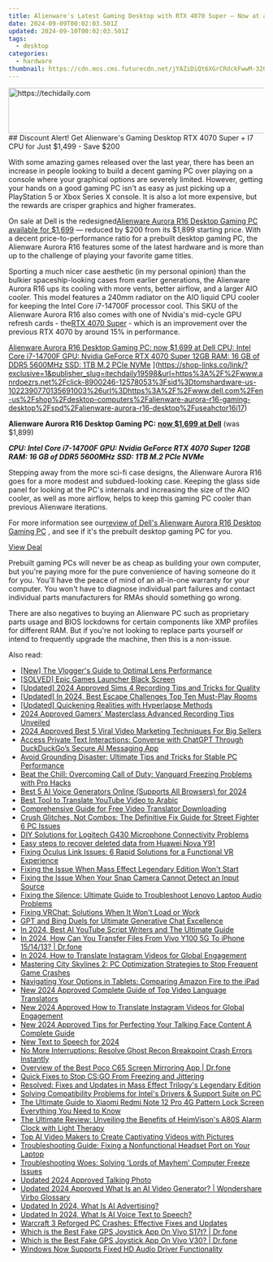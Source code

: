 ```yaml
---
title: Alienware's Latest Gaming Desktop with RTX 4070 Super – Now at an Unbelievable Price of $1,499 After Savings
date: 2024-09-09T00:02:03.501Z
updated: 2024-09-10T00:02:03.501Z
tags:
  - desktop
categories:
  - hardware
thumbnail: https://cdn.mos.cms.futurecdn.net/jYAZiDiQt6XGrCRdckFwwM-320-80.jpg
---
```


<!-- affiliate ads begin -->
<a href="https://aidotcom.pxf.io/c/5597632/2134501/19576" target="_top" id="2134501">
  <img src="//a.impactradius-go.com/display-ad/19576-2134501" border="0" alt="https://techidaily.com" width="640" height="90"/>
</a>
<img height="0" width="0" src="https://aidotcom.pxf.io/i/5597632/2134501/19576" style="position:absolute;visibility:hidden;" border="0" />
<!-- affiliate ads end -->
## Discount Alert! Get Alienware's Gaming Desktop RTX 4070 Super + I7 CPU for Just $1,499 - Save $200

With some amazing games released over the last year, there has been an increase in people looking to build a decent gaming PC over playing on a console where your graphical options are severely limited. However, getting your hands on a good gaming PC isn't as easy as just picking up a PlayStation 5 or Xbox Series X console. It is also a lot more expensive, but the rewards are crisper graphics and higher framerates.

 On sale at Dell is the redesigned[Alienware Aurora R16 Desktop Gaming PC available for $1,699](https://shop-links.co/link/?exclusive=1&publisher_slug=itechdaily19598&url=https%3A%2F%2Fwww.anrdoezrs.net%2Fclick-8900246-12578053%3Fsid%3Dtomshardware-us-1312769239606935095%26url%3Dhttps%3A%2F%2Fwww.dell.com%2Fen-us%2Fshop%2Fdesktop-computers%2Falienware-aurora-r16-gaming-desktop%2Fspd%2Falienware-aurora-r16-desktop%2Fuseahctor16i17) — reduced by $200 from its $1,899 starting price. With a decent price-to-performance ratio for a prebuilt desktop gaming PC, the Alienware Aurora R16 features some of the latest hardware and is more than up to the challenge of playing your favorite game titles.

 Sporting a much nicer case aesthetic (in my personal opinion) than the bulkier spaceship-looking cases from earlier generations, the Alienware Aurora R16 ups its cooling with more vents, better airflow, and a larger AIO cooler. This model features a 240mm radiator on the AIO liquid CPU cooler for keeping the Intel Core i7-14700F processor cool. This SKU of the Alienware Aurora R16 also comes with one of Nvidia's mid-cycle GPU refresh cards - the[RTX 4070 Super](https://www.tomshardware.com/pc-components/gpus/nvidia-geforce-rtx-4070-super-review-boosted-clocks-and-core-counts-for-the-same-dollar599-as-the-vanilla-4070) \- which is an improvement over the previous RTX 4070 by around 15% in performance.

[Alienware Aurora R16 Desktop Gaming PC: now $1,699 at Dell CPU: Intel Core i7-14700F GPU: Nvidia GeForce RTX 4070 Super 12GB RAM: 16 GB of DDR5 5600MHz SSD: 1TB M.2 PCIe NVMe](https://cdn.mos.cms.futurecdn.net/Cem58gxryoFToHGCZZcnHc-200-100.png "Alienware Aurora R16 Desktop Gaming PC: now $1,699 at Dell CPU: Intel Core i7-14700F GPU: Nvidia GeForce RTX 4070 Super 12GB RAM: 16 GB of DDR5 5600MHz SSD: 1TB M.2 PCIe NVMe") ](https://shop-links.co/link/?exclusive=1&publisher_slug=itechdaily19598&url=https%3A%2F%2Fwww.anrdoezrs.net%2Fclick-8900246-12578053%3Fsid%3Dtomshardware-us-1022390770135691003%26url%3Dhttps%3A%2F%2Fwww.dell.com%2Fen-us%2Fshop%2Fdesktop-computers%2Falienware-aurora-r16-gaming-desktop%2Fspd%2Falienware-aurora-r16-desktop%2Fuseahctor16i17)

**Alienware Aurora R16 Desktop Gaming PC:** [**now $1,699 at Dell**](https://shop-links.co/link/?exclusive=1&publisher_slug=itechdaily19598&url=https%3A%2F%2Fwww.anrdoezrs.net%2Fclick-8900246-12578053%3Fsid%3Dtomshardware-us-3182932800519373910%26url%3Dhttps%3A%2F%2Fwww.dell.com%2Fen-us%2Fshop%2Fdesktop-computers%2Falienware-aurora-r16-gaming-desktop%2Fspd%2Falienware-aurora-r16-desktop%2Fuseahctor16i17)  (was $1,899)  
  
 _**CPU: Intel Core i7-14700F**_
 _**GPU: Nvidia GeForce RTX 4070 Super 12GB**_
 _**RAM: 16 GB of DDR5 5600MHz**_
 _**SSD: 1TB M.2 PCIe NVMe**_
  
 Stepping away from the more sci-fi case designs, the Alienware Aurora R16 goes for a more modest and subdued-looking case. Keeping the glass side panel for looking at the PC's internals and increasing the size of the AIO cooler, as well as more airflow, helps to keep this gaming PC cooler than previous Alienware iterations.

 For more information see our[review of Dell's Alienware Aurora R16 Desktop Gaming PC](https://www.tomshardware.com/reviews/alienware-aurora-r16) , and see if it's the prebuilt desktop gaming PC for you.

[View Deal](https://shop-links.co/link/?exclusive=1&publisher_slug=itechdaily19598&url=https%3A%2F%2Fwww.anrdoezrs.net%2Fclick-8900246-12578053%3Fsid%3Dtomshardware-us-1022390770135691003%26url%3Dhttps%3A%2F%2Fwww.dell.com%2Fen-us%2Fshop%2Fdesktop-computers%2Falienware-aurora-r16-gaming-desktop%2Fspd%2Falienware-aurora-r16-desktop%2Fuseahctor16i17)

 Prebuilt gaming PCs will never be as cheap as building your own computer, but you're paying more for the pure convenience of having someone do it for you. You'll have the peace of mind of an all-in-one warranty for your computer. You won't have to diagnose individual part failures and contact individual parts manufacturers for RMAs should something go wrong.

 There are also negatives to buying an Alienware PC such as proprietary parts usage and BIOS lockdowns for certain components like XMP profiles for different RAM. But if you're not looking to replace parts yourself or intend to frequently upgrade the machine, then this is a non-issue.

<ins class="adsbygoogle"
     style="display:block"
     data-ad-format="autorelaxed"
     data-ad-client="ca-pub-7571918770474297"
     data-ad-slot="1223367746"></ins>



<ins class="adsbygoogle"
     style="display:block"
     data-ad-client="ca-pub-7571918770474297"
     data-ad-slot="8358498916"
     data-ad-format="auto"
     data-full-width-responsive="true"></ins>

<span class="atpl-alsoreadstyle">Also read:</span>
<div><ul>
<li><a href="https://youtube-docs.techidaily.com/he-vloggers-guide-to-optimal-lens-performance/"><u>[New] The Vlogger's Guide to Optimal Lens Performance</u></a></li>
<li><a href="https://ai-voice-clone.techidaily.com/solved-epic-games-launcher-black-screen/"><u>[SOLVED] Epic Games Launcher Black Screen</u></a></li>
<li><a href="https://video-screen-grab.techidaily.com/updated-2024-approved-sims-4-recording-tips-and-tricks-for-quality/"><u>[Updated] 2024 Approved  Sims 4 Recording  Tips and Tricks for Quality</u></a></li>
<li><a href="https://video-screen-grab.techidaily.com/updated-in-2024-best-escape-challenges-top-ten-must-play-rooms/"><u>[Updated] In 2024, Best Escape Challenges  Top Ten Must-Play Rooms</u></a></li>
<li><a href="https://extra-support.techidaily.com/updated-quickening-realities-with-hyperlapse-methods/"><u>[Updated] Quickening Realities with Hyperlapse Methods</u></a></li>
<li><a href="https://video-capture.techidaily.com/2024-approved-gamers-masterclass-advanced-recording-tips-unveiled/"><u>2024 Approved  Gamers' Masterclass  Advanced Recording Tips Unveiled</u></a></li>
<li><a href="https://ai-voice-clone.techidaily.com/2024-approved-best-5-viral-video-marketing-techniques-for-big-sellers/"><u>2024 Approved Best 5 Viral Video Marketing Techniques For Big Sellers</u></a></li>
<li><a href="https://ai-voice-clone.techidaily.com/access-private-text-interactions-converse-with-chatgpt-through-duckduckgos-secure-ai-messaging-app/"><u>Access Private Text Interactions: Converse with ChatGPT Through DuckDuckGo’s Secure AI Messaging App</u></a></li>
<li><a href="https://ai-voice-clone.techidaily.com/avoid-grounding-disaster-ultimate-tips-and-tricks-for-stable-pc-performance/"><u>Avoid Grounding Disaster: Ultimate Tips and Tricks for Stable PC Performance</u></a></li>
<li><a href="https://ai-voice-clone.techidaily.com/beat-the-chill-overcoming-call-of-duty-vanguard-freezing-problems-with-pro-hacks/"><u>Beat the Chill: Overcoming Call of Duty: Vanguard Freezing Problems with Pro Hacks</u></a></li>
<li><a href="https://ai-voice-clone.techidaily.com/best-5-ai-voice-generators-online-supports-all-browsers-for-2024/"><u>Best 5 AI Voice Generators Online (Supports All Browsers) for 2024</u></a></li>
<li><a href="https://ai-voice-clone.techidaily.com/best-tool-to-translate-youtube-video-to-arabic/"><u>Best Tool to Translate YouTube Video to Arabic</u></a></li>
<li><a href="https://ai-voice-clone.techidaily.com/comprehensive-guide-for-free-video-translator-downloading/"><u>Comprehensive Guide for Free Video Translator Downloading</u></a></li>
<li><a href="https://ai-voice-clone.techidaily.com/crush-glitches-not-combos-the-definitive-fix-guide-for-street-fighter-6-pc-issues/"><u>Crush Glitches, Not Combos: The Definitive Fix Guide for Street Fighter 6 PC Issues</u></a></li>
<li><a href="https://ai-voice-clone.techidaily.com/diy-solutions-for-logitech-g430-microphone-connectivity-problems/"><u>DIY Solutions for Logitech G430 Microphone Connectivity Problems</u></a></li>
<li><a href="https://phone-solutions.techidaily.com/easy-steps-to-recover-deleted-data-from-huawei-nova-y91-by-fonelab-android-recover-data/"><u>Easy steps to recover deleted data from Huawei Nova Y91</u></a></li>
<li><a href="https://ai-voice-clone.techidaily.com/fixing-oculus-link-issues-6-rapid-solutions-for-a-functional-vr-experience/"><u>Fixing Oculus Link Issues: 6 Rapid Solutions for a Functional VR Experience</u></a></li>
<li><a href="https://ai-voice-clone.techidaily.com/fixing-the-issue-when-mass-effect-legendary-edition-wont-start/"><u>Fixing the Issue When Mass Effect Legendary Edition Won't Start</u></a></li>
<li><a href="https://ai-voice-clone.techidaily.com/fixing-the-issue-when-your-snap-camera-cannot-detect-an-input-source/"><u>Fixing the Issue When Your Snap Camera Cannot Detect an Input Source</u></a></li>
<li><a href="https://ai-voice-clone.techidaily.com/fixing-the-silence-ultimate-guide-to-troubleshoot-lenovo-laptop-audio-problems/"><u>Fixing the Silence: Ultimate Guide to Troubleshoot Lenovo Laptop Audio Problems</u></a></li>
<li><a href="https://ai-voice-clone.techidaily.com/fixing-vrchat-solutions-when-it-wont-load-or-work/"><u>Fixing VRChat: Solutions When It Won't Load or Work</u></a></li>
<li><a href="https://ai-voice-clone.techidaily.com/gpt-and-bing-duels-for-ultimate-generative-chat-excellence/"><u>GPT and Bing Duels for Ultimate Generative Chat Excellence</u></a></li>
<li><a href="https://ai-voice-clone.techidaily.com/in-2024-best-ai-youtube-script-writers-and-the-ultimate-guide/"><u>In 2024, Best AI YouTube Script Writers and The Ultimate Guide</u></a></li>
<li><a href="https://android-transfer.techidaily.com/in-2024-how-can-you-transfer-files-from-vivo-y100-5g-to-iphone-151413-drfone-by-drfone-transfer-from-android-transfer-from-android/"><u>In 2024, How Can You Transfer Files From Vivo Y100 5G To iPhone 15/14/13? | Dr.fone</u></a></li>
<li><a href="https://ai-voice-clone.techidaily.com/in-2024-how-to-translate-instagram-videos-for-global-engagement/"><u>In 2024, How to Translate Instagram Videos for Global Engagement</u></a></li>
<li><a href="https://ai-voice-clone.techidaily.com/mastering-city-skylines-2-pc-optimization-strategies-to-stop-frequent-game-crashes/"><u>Mastering City Skylines 2: PC Optimization Strategies to Stop Frequent Game Crashes</u></a></li>
<li><a href="https://ai-voice-clone.techidaily.com/navigating-your-options-in-tablets-comparing-amazon-fire-to-the-ipad/"><u>Navigating Your Options in Tablets: Comparing Amazon Fire to the iPad</u></a></li>
<li><a href="https://ai-voice-clone.techidaily.com/new-2024-approved-complete-guide-of-top-video-language-translators/"><u>New 2024 Approved Complete Guide of Top Video Language Translators</u></a></li>
<li><a href="https://ai-voice-clone.techidaily.com/new-2024-approved-how-to-translate-instagram-videos-for-global-engagement/"><u>New 2024 Approved How to Translate Instagram Videos for Global Engagement</u></a></li>
<li><a href="https://ai-voice-clone.techidaily.com/new-2024-approved-tips-for-perfecting-your-talking-face-content-a-complete-guide/"><u>New 2024 Approved Tips for Perfecting Your Talking Face Content A Complete Guide</u></a></li>
<li><a href="https://ai-voice-clone.techidaily.com/new-text-to-speech-for-2024/"><u>New Text to Speech for 2024</u></a></li>
<li><a href="https://ai-voice-clone.techidaily.com/no-more-interruptions-resolve-ghost-recon-breakpoint-crash-errors-instantly/"><u>No More Interruptions: Resolve Ghost Recon Breakpoint Crash Errors Instantly</u></a></li>
<li><a href="https://screen-mirror.techidaily.com/overview-of-the-best-poco-c65-screen-mirroring-app-drfone-by-drfone-android/"><u>Overview of the Best Poco C65 Screen Mirroring App | Dr.fone</u></a></li>
<li><a href="https://ai-voice-clone.techidaily.com/quick-fixes-to-stop-csgo-from-freezing-and-jittering/"><u>Quick Fixes to Stop CS:GO From Freezing and Jittering</u></a></li>
<li><a href="https://ai-voice-clone.techidaily.com/resolved-fixes-and-updates-in-mass-effect-trilogys-legendary-edition/"><u>Resolved: Fixes and Updates in Mass Effect Trilogy's Legendary Edition</u></a></li>
<li><a href="https://ai-voice-clone.techidaily.com/solving-compatibility-problems-for-intels-drivers-and-support-suite-on-pc/"><u>Solving Compatibility Problems for Intel's Drivers & Support Suite on PC</u></a></li>
<li><a href="https://unlock-android.techidaily.com/the-ultimate-guide-to-xiaomi-redmi-note-12-pro-4g-pattern-lock-screen-everything-you-need-to-know-by-drfone-android/"><u>The Ultimate Guide to Xiaomi Redmi Note 12 Pro 4G Pattern Lock Screen Everything You Need to Know</u></a></li>
<li><a href="https://ai-voice-clone.techidaily.com/the-ultimate-review-unveiling-the-benefits-of-heimvisons-a80s-alarm-clock-with-light-therapy/"><u>The Ultimate Review: Unveiling the Benefits of HeimVison's A80S Alarm Clock with Light Therapy</u></a></li>
<li><a href="https://ai-voice-clone.techidaily.com/top-ai-video-makers-to-create-captivating-videos-with-pictures/"><u>Top AI Video Makers to Create Captivating Videos with Pictures</u></a></li>
<li><a href="https://ai-voice-clone.techidaily.com/troubleshooting-guide-fixing-a-nonfunctional-headset-port-on-your-laptop/"><u>Troubleshooting Guide: Fixing a Nonfunctional Headset Port on Your Laptop</u></a></li>
<li><a href="https://ai-voice-clone.techidaily.com/troubleshooting-woes-solving-lords-of-mayhem-computer-freeze-issues/"><u>Troubleshooting Woes: Solving 'Lords of Mayhem' Computer Freeze Issues</u></a></li>
<li><a href="https://ai-voice-clone.techidaily.com/updated-2024-approved-talking-photo/"><u>Updated 2024 Approved Talking Photo</u></a></li>
<li><a href="https://ai-voice-clone.techidaily.com/updated-2024-approved-what-is-an-ai-video-generator-wondershare-virbo-glossary/"><u>Updated 2024 Approved What Is an AI Video Generator? | Wondershare Virbo Glossary</u></a></li>
<li><a href="https://ai-voice-clone.techidaily.com/updated-in-2024-what-is-ai-advertising/"><u>Updated In 2024, What Is AI Advertising?</u></a></li>
<li><a href="https://ai-voice-clone.techidaily.com/updated-in-2024-what-is-ai-voice-text-to-speech/"><u>Updated In 2024, What Is AI Voice Text to Speech?</u></a></li>
<li><a href="https://ai-voice-clone.techidaily.com/warcraft-3-reforged-pc-crashes-effective-fixes-and-updates/"><u>Warcraft 3 Reforged PC Crashes: Effective Fixes and Updates</u></a></li>
<li><a href="https://fake-location.techidaily.com/which-is-the-best-fake-gps-joystick-app-on-vivo-s17t-drfone-by-drfone-virtual-android/"><u>Which is the Best Fake GPS Joystick App On Vivo S17t? | Dr.fone</u></a></li>
<li><a href="https://fake-location.techidaily.com/which-is-the-best-fake-gps-joystick-app-on-vivo-v30-drfone-by-drfone-virtual-android/"><u>Which is the Best Fake GPS Joystick App On Vivo V30? | Dr.fone</u></a></li>
<li><a href="https://driver-install.techidaily.com/windows-now-supports-fixed-hd-audio-driver-functionality/"><u>Windows Now Supports Fixed HD Audio Driver Functionality</u></a></li>
</ul></div>
